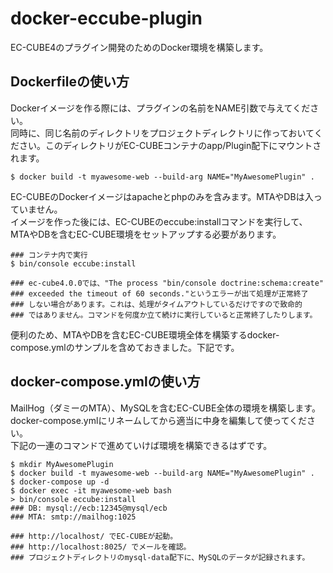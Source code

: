 # docker-eccube-plugin

EC-CUBE4のプラグイン開発のためのDocker環境を構築します。

## Dockerfileの使い方

Dockerイメージを作る際には、プラグインの名前をNAME引数で与えてください。  
同時に、同じ名前のディレクトリをプロジェクトディレクトリに作っておいてください。このディレクトリがEC-CUBEコンテナのapp/Plugin配下にマウントされます。

```
$ docker build -t myawesome-web --build-arg NAME="MyAwesomePlugin" .
```

EC-CUBEのDockerイメージはapacheとphpのみを含みます。MTAやDBは入っていません。  
イメージを作った後には、EC-CUBEのeccube:installコマンドを実行して、MTAやDBを含むEC-CUBE環境をセットアップする必要があります。  

```
### コンテナ内で実行
$ bin/console eccube:install

### ec-cube4.0.0では、"The process "bin/console doctrine:schema:create" 
### exceeded the timeout of 60 seconds."というエラーが出て処理が正常終了
### しない場合があります。これは、処理がタイムアウトしているだけですので致命的
### ではありません。コマンドを何度か立て続けに実行していると正常終了したりします。
```

便利のため、MTAやDBを含むEC-CUBE環境全体を構築するdocker-compose.ymlのサンプルを含めておきました。下記です。

## docker-compose.ymlの使い方

MailHog（ダミーのMTA）、MySQLを含むEC-CUBE全体の環境を構築します。  
docker-compose.ymlにリネームしてから適当に中身を編集して使ってください。  
下記の一連のコマンドで進めていけば環境を構築できるはずです。

```
$ mkdir MyAwesomePlugin
$ docker build -t myawesome-web --build-arg NAME="MyAwesomePlugin" .
$ docker-compose up -d
$ docker exec -it myawesome-web bash
> bin/console eccube:install
### DB: mysql://ecb:12345@mysql/ecb
### MTA: smtp://mailhog:1025

### http://localhost/ でEC-CUBEが起動。
### http://localhost:8025/ でメールを確認。
### プロジェクトディレクトリのmysql-data配下に、MySQLのデータが記録されます。
```
